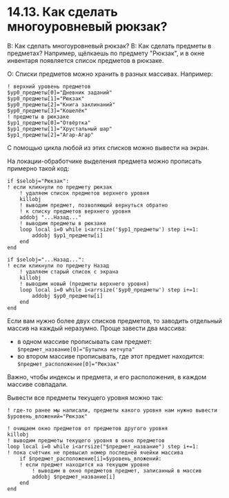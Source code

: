 # 14.13. Как сделать многоуровневый рюкзак?
<!-- [:faq_14_13] -->

В: Как сделать многоуровневый рюкзак?
В: Как сделать предметы в предметах?
Например, щёлкаешь по предмету "Рюкзак", и в окне инвентаря появляется список предметов в рюкзаке.

О:
Списки предметов можно хранить в разных массивах. Например:
```qsp
! верхний уровень предметов
$ур0_предметы[0]="Дневник заданий"
$ур0_предметы[1]="Рюкзак"
$ур0_предметы[2]="Книга заклинаний"
$ур0_предметы[3]="Кошелёк"
! предметы в рюкзаке
$ур1_предметы[0]="Отвёртка"
$ур1_предметы[1]="Хрустальный шар"
$ур1_предметы[2]="Агар-Агар"
```	
С помощью цикла любой из этих списков можно вывести на экран.

На локации-обработчике выделения предмета можно прописать примерно такой код:
```qsp
if $selobj="Рюкзак":
! если кликнули по предмету рюкзак
	! удаляем список предметов верхнего уровня
	killobj
	! выводим предмет, позволяющий вернуться обратно
	! к списку предметов верхнего уровня
	addobj "...Назад..."
	! выводим предметы в рюкзаке
	loop local i=0 while i<arrsize('$ур1_предметы') step i+=1:
		addobj $ур1_предметы[i]
	end
end

if $selobj="...Назад...":
! если кликнули по предмету Назад
	! удаляем старый список с экрана
	killobj
	! выводим новый (предметы верхнего уровня)
	loop local i=0 while i<arrsize('$ур0_предметы') step i+=1:
		addobj $ур0_предметы[i]
	end	
end
```
Если вам нужно более двух списков предметов, то заводить отдельный массив на каждый неразумно. Проще завести два массива:

* в одном массиве прописывать сам предмет: `$предмет_название[0]="Бутылка кетчупа"`
* во втором массиве прописывать, где этот предмет находится: `$предмет_расположение[0]="Рюкзак"`

Важно, чтобы индексы и предмета, и его расположения, в каждом массиве совпадали.

Вывести все предметы текущего уровня можно так:
```qsp
! где-то ранее мы написали, предметы какого уровня нам нужно вывести
$уровень_вложений="Рюкзак"
```
```qsp
! очищаем окно предметов от предметов другого уровня
killobj
! выводим предметы текущего уровня в окно предметов
loop local i=0 while i<arrsize("$предмет_название") step i+=1:
! пока счётчик не превысил номер последней ячейки массива
	if $предмет_расположение[i]=$уровень_вложений:
	! если предмет находится на текущем уровне
		! выводим в окно предметов предмет, записанный в массив
		addobj $предмет_название[i]
	end
end
```
